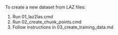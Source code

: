 To create a new dataset from LAZ files:
1. Run 01_laz2las.cmd
2. Run 02_create_chunk_points.cmd
3. Follow instructions in 03_create_training_data.md